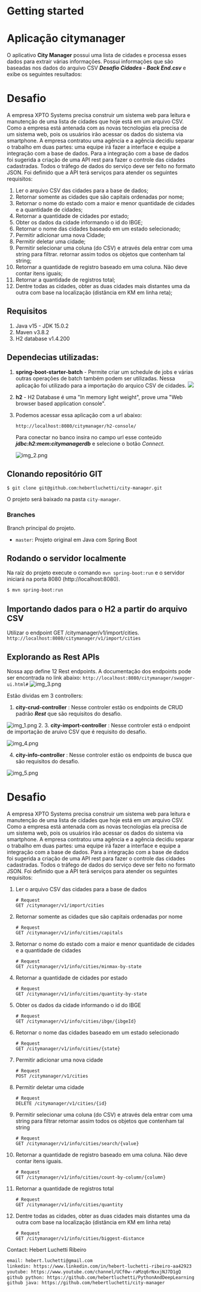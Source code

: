 # Getting started
# Aplicação citymanager 
O aplicativo **City Manager** possui uma lista de cidades e processa esses dados para extrair várias informações.
Possui informações que são baseadas nos dados do arquivo CSV _**Desafio Cidades - Back End.csv**_ e exibe os seguintes resultados:

# Desafio
A empresa XPTO Systems precisa construir um sistema web para leitura e manutenção de uma lista de cidades que hoje está em um arquivo CSV.
Como a empresa está antenada com as novas tecnologias ela precisa de um sistema web, pois os usuários irão acessar os dados do sistema via smartphone.
A empresa contratou uma agência e a agência decidiu separar o trabalho em duas partes: uma equipe irá fazer a interface e equipe a integração com a base de dados.
Para a integração com a base de dados foi sugerida a criação de uma API rest para fazer o controle das cidades cadastradas. Todos o tráfego de dados do serviço deve ser feito no formato JSON.
Foi definido que a API terá serviços para atender os seguintes requisitos:
1. Ler o arquivo CSV das cidades para a base de dados;
2. Retornar somente as cidades que são capitais ordenadas por nome;
3. Retornar o nome do estado com a maior e menor quantidade de cidades e a
   quantidade de cidades;
4. Retornar a quantidade de cidades por estado;
5. Obter os dados da cidade informando o id do IBGE;
6. Retornar o nome das cidades baseado em um estado selecionado;
7. Permitir adicionar uma nova Cidade;
8. Permitir deletar uma cidade;
9. Permitir selecionar uma coluna (do CSV) e através dela entrar com uma string para
   filtrar. retornar assim todos os objetos que contenham tal string;
10. Retornar a quantidade de registro baseado em uma coluna. Não deve contar itens
    iguais;
11. Retornar a quantidade de registros total;
12. Dentre todas as cidades, obter as duas cidades mais distantes uma da outra com base
    na localização (distância em KM em linha reta);

## Requisitos

1. Java v15 - JDK 15.0.2
2. Maven v3.8.2
3. H2 database v1.4.200

## Dependecias utilizadas: 
1. **spring-boot-starter-batch** - Permite criar um schedule de jobs e várias outras operações de batch também podem ser utilizadas. Nessa aplicação foi utilizado para a importação do arquico CSV de cidades.
![](img.png)


2. **h2** - H2 Database é uma "In memory light weight", prove uma "Web browser based application console". 

3. Podemos acessar essa aplicação com a url abaixo: 
   ```
   http://localhost:8080/citymanager/h2-console/
   ```
   Para conectar no banco insira no campo url esse conteúdo **_jdbc:h2:mem:citymanagerdb_** e selecione o botão _Connect_.

    ![img_2.png](img_2.png)

## Clonando repositório GIT

```bash
$ git clone git@github.com:hebertluchetti/city-manager.git
```

O projeto será baixado na pasta `city-manager`.

### Branches

Branch principal do projeto.

* `master`: Projeto original em Java com Spring Boot

## Rodando o servidor localmente

Na raíz do projeto execute o comando `mvn spring-boot:run` e o servidor iniciará na porta 8080 (http://localhost:8080).
```bash
$ mvn spring-boot:run
```
## Importando dados para o H2 a partir do arquivo CSV

Utilizar o endpoint GET /citymanager​/v1​/import​/cities.
    ```
    http://localhost:8080/citymanager/v1/import/cities
    ```
## Explorando as Rest APIs ##
Nossa app define 12 Rest endpoints. 
A documentação dos endpoints pode ser encontrada no link abaixo: 
    ```
    http://localhost:8080/citymanager/swagger-ui.html#
    ```
![img_3.png](img_3.png)

Estão dividas em 3 controllers:
1. **city-crud-controller** :
    Nesse controler estão os endpoints de CRUD padrão **_Rest_** que são requisitos do desafio.

![img_1.png](img_1.png)
2. 
3. **city-import-controller** : 
   Nesse controler está o endpoint de importação de aruivo CSV que é requisito do desafio.

![img_4.png](img_4.png)

4. **city-info-controller** : 
   Nesse controler estão os endpoints de busca que são requisitos do desafio.

![img_5.png](img_5.png)

# Desafio
A empresa XPTO Systems precisa construir um sistema web para leitura e manutenção de uma lista de cidades que hoje está em um arquivo CSV.
Como a empresa está antenada com as novas tecnologias ela precisa de um sistema web, pois os usuários irão acessar os dados do sistema via smartphone.
A empresa contratou uma agência e a agência decidiu separar o trabalho em duas partes: uma equipe irá fazer a interface e equipe a integração com a base de dados.
Para a integração com a base de dados foi sugerida a criação de uma API rest para fazer o controle das cidades cadastradas. Todos o tráfego de dados do serviço deve ser feito no formato JSON.
Foi definido que a API terá serviços para atender os seguintes requisitos:

1. Ler o arquivo CSV das cidades para a base de dados
    ```
    # Request
    GET /citymanager​/v1​/import​/cities
    ```

2. Retornar somente as cidades que são capitais ordenadas por nome
    ```
    # Request
    GET ​/citymanager​/v1​/info​/cities​/capitals
    ```

3. Retornar o nome do estado com a maior e menor quantidade de cidades e a quantidade de cidades
    ```
    # Request
    GET /citymanager/v1/info/cities/minmax-by-state
    ```

4. Retornar a quantidade de cidades por estado
    ```
    # Request
    GET /citymanager/v1/info/cities/quantity-by-state
    ```
   
5. Obter os dados da cidade informando o id do IBGE
    ```
    # Request
    GET /citymanager/v1/info/cities/ibge/{ibgeId}
    ```

6. Retornar o nome das cidades baseado em um estado selecionado
    ```
    # Request
    GET /citymanager/v1/info/cities/{state}
    ```

7. Permitir adicionar uma nova cidade
    ```
    # Request
    POST /citymanager/v1/cities
    ```

8. Permitir deletar uma cidade
    ```
    # Request
    DELETE ​/citymanager​/v1​/cities​/{id}
    ```

9. Permitir selecionar uma coluna (do CSV) e através dela entrar com uma string para filtrar retornar assim todos os objetos que contenham tal string
    ```
    # Request
    GET /citymanager/v1/info/cities/search/{value}
    ```

10. Retornar a quantidade de registro baseado em uma coluna. Não deve contar itens iguais.
    ```
    # Request
    GET ​/citymanager​/v1​/info​/cities​/count-by-column​/{column}
    ```

11. Retornar a quantidade de registros total
    ```
    # Request
    GET /citymanager/v1/info/cities/quantity
    ```

12. Dentre todas as cidades, obter as duas cidades mais distantes uma da outra com base na localização (distância em KM em linha reta)
    ```
    # Request
    GET /citymanager​/v1​/info​/cities​/biggest-distance
    ```

Contact: Hebert Luchetti Ribeiro
```bash
email: hebert.luchetti@gmail.com
linkedin: https://www.linkedin.com/in/hebert-luchetti-ribeiro-aa42923
youtube: https://www.youtube.com/channel/UCf0w-raMzq6rNxxjNJ7D1gQ
github python: https://github.com/hebertluchetti/PythonAndDeepLearning
github java: https://github.com/hebertluchetti/city-manager
```
